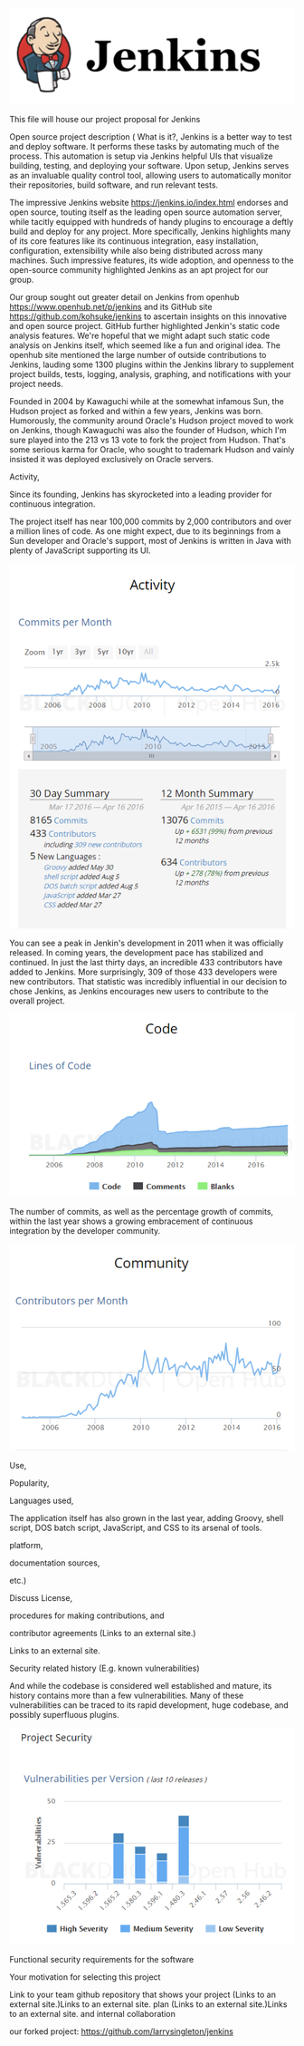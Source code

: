 ![](assets/markdown-img-paste-20170909112804883.png)

This file will house our project proposal for Jenkins

Open source project description (
 What is it?,
 Jenkins is a better way to test and deploy software.  It performs these tasks by automating much of the process.  This automation is setup via Jenkins helpful UIs that visualize building, testing, and deploying your software.  Upon setup, Jenkins serves as an invaluable quality control tool, allowing users to automatically monitor their repositories, build software, and run relevant tests.

 The impressive Jenkins website https://jenkins.io/index.html endorses and open source, touting itself as the leading open source automation server, while tacitly equipped with hundreds of handy plugins to encourage a deftly build and deploy for any project.  More specifically, Jenkins highlights many of its core features like its continuous integration, easy installation, configuration, extensibility while also being distributed across many machines.  Such impressive features, its wide adoption, and openness to the open-source community highlighted Jenkins as an apt project for our group.

 Our group sought out greater detail on Jenkins from openhub https://www.openhub.net/p/jenkins and its GitHub site https://github.com/kohsuke/jenkins to ascertain insights on this innovative and open source project.  GitHub further highlighted Jenkin's static code analysis features.  We're hopeful that we might adapt such static code analysis on Jenkins itself,  which seemed like a fun and original idea.  The openhub site mentioned the large number of outside contributions to Jenkins, lauding some 1300 plugins within the Jenkins library to supplement project builds, tests, logging, analysis, graphing, and notifications with your project needs.  

 Founded in 2004 by Kawaguchi while at the somewhat infamous Sun, the Hudson project as forked and within a few years, Jenkins was born. Humorously, the community around Oracle's Hudson project moved to work on Jenkins, though Kawaguchi was also the founder of Hudson, which I'm sure played into the 213 vs 13 vote to fork the project from Hudson.  That's some serious karma for Oracle, who sought to trademark Hudson and vainly insisted it was deployed exclusively on Oracle servers.


 Activity,

Since its founding, Jenkins has skyrocketed into a leading provider for continuous integration.  

The project itself has near 100,000 commits by 2,000 contributors and over a million lines of code.  As one might expect, due to its beginnings from a Sun developer and Oracle's support, most of Jenkins is written in Java with plenty of JavaScript supporting its UI.  

![](assets/markdown-img-paste-20170909112134478.png)

You can see a peak in Jenkin's development in 2011 when it was officially released.  In coming years, the development pace has stabilized and continued.  In just the last thirty days, an incredible 433 contributors have added to Jenkins.  More surprisingly, 309 of those 433 developers were new contributors.  That statistic was incredibly influential in our decision to chose Jenkins, as Jenkins encourages new users to contribute to the overall project.   

![](assets/markdown-img-paste-2017090911553318.png)

The number of commits, as well as the percentage growth of commits, within the last year shows a growing embracement of continuous integration by the developer community.  

![](assets/markdown-img-paste-20170909114858928.png)

 Use,

 Popularity,

 Languages used,

The application itself has also grown in the last year, adding Groovy, shell script, DOS batch script, JavaScript, and CSS to its arsenal of tools.

 platform,

 documentation sources,

 etc.)

Discuss License,

procedures for making contributions, and

contributor agreements (Links to an external site.)

Links to an external site.

Security related history (E.g. known vulnerabilities)

And while the codebase is considered well established and mature, its history contains more than a few vulnerabilities.  Many of these vulnerabilities can be traced to its rapid development, huge codebase, and possibly superfluous plugins.  

![](assets/markdown-img-paste-20170909115438746.png)

Functional security requirements for the software

Your motivation for selecting this project

Link to your team github repository that shows your project (Links to an external site.)Links to an external site. plan (Links to an
external site.)Links to an external site. and internal collaboration

our forked project: https://github.com/larrysingleton/jenkins
